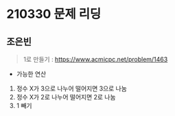 # 210330 문제 리딩

## 조은빈
> 1로 만들기 : https://www.acmicpc.net/problem/1463
- 가능한 연산
1. 정수 X가 3으로 나누어 떨어지면 3으로 나눔
2. 정수 X가 2로 나누어 떨어지면 2로 나눔
3. 1 빼기